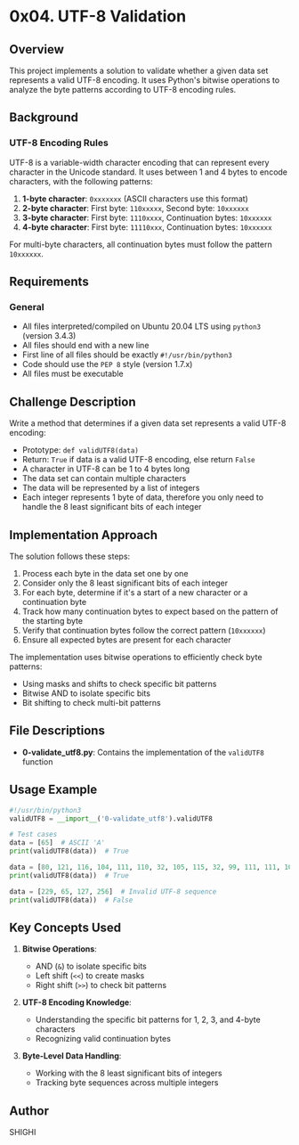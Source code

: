 # 0x04. UTF-8 Validation

## Overview
This project implements a solution to validate whether a given data set represents a valid UTF-8 encoding. It uses Python's bitwise operations to analyze the byte patterns according to UTF-8 encoding rules.

## Background

### UTF-8 Encoding Rules
UTF-8 is a variable-width character encoding that can represent every character in the Unicode standard. It uses between 1 and 4 bytes to encode characters, with the following patterns:

1. **1-byte character**: `0xxxxxxx` (ASCII characters use this format)
2. **2-byte character**: First byte: `110xxxxx`, Second byte: `10xxxxxx`
3. **3-byte character**: First byte: `1110xxxx`, Continuation bytes: `10xxxxxx`
4. **4-byte character**: First byte: `11110xxx`, Continuation bytes: `10xxxxxx`

For multi-byte characters, all continuation bytes must follow the pattern `10xxxxxx`.

## Requirements

### General
- All files interpreted/compiled on Ubuntu 20.04 LTS using `python3` (version 3.4.3)
- All files should end with a new line
- First line of all files should be exactly `#!/usr/bin/python3`
- Code should use the `PEP 8` style (version 1.7.x)
- All files must be executable

## Challenge Description

Write a method that determines if a given data set represents a valid UTF-8 encoding:
- Prototype: `def validUTF8(data)`
- Return: `True` if data is a valid UTF-8 encoding, else return `False`
- A character in UTF-8 can be 1 to 4 bytes long
- The data set can contain multiple characters
- The data will be represented by a list of integers
- Each integer represents 1 byte of data, therefore you only need to handle the 8 least significant bits of each integer

## Implementation Approach

The solution follows these steps:
1. Process each byte in the data set one by one
2. Consider only the 8 least significant bits of each integer
3. For each byte, determine if it's a start of a new character or a continuation byte
4. Track how many continuation bytes to expect based on the pattern of the starting byte
5. Verify that continuation bytes follow the correct pattern (`10xxxxxx`)
6. Ensure all expected bytes are present for each character

The implementation uses bitwise operations to efficiently check byte patterns:
- Using masks and shifts to check specific bit patterns
- Bitwise AND to isolate specific bits
- Bit shifting to check multi-bit patterns

## File Descriptions

- **0-validate_utf8.py**: Contains the implementation of the `validUTF8` function

## Usage Example

```python
#!/usr/bin/python3
validUTF8 = __import__('0-validate_utf8').validUTF8

# Test cases
data = [65]  # ASCII 'A'
print(validUTF8(data))  # True

data = [80, 121, 116, 104, 111, 110, 32, 105, 115, 32, 99, 111, 111, 108, 33]  # "Python is cool!"
print(validUTF8(data))  # True

data = [229, 65, 127, 256]  # Invalid UTF-8 sequence
print(validUTF8(data))  # False
```

## Key Concepts Used

1. **Bitwise Operations**: 
   - AND (`&`) to isolate specific bits
   - Left shift (`<<`) to create masks
   - Right shift (`>>`) to check bit patterns

2. **UTF-8 Encoding Knowledge**:
   - Understanding the specific bit patterns for 1, 2, 3, and 4-byte characters
   - Recognizing valid continuation bytes

3. **Byte-Level Data Handling**:
   - Working with the 8 least significant bits of integers
   - Tracking byte sequences across multiple integers

## Author
SHIGHI
